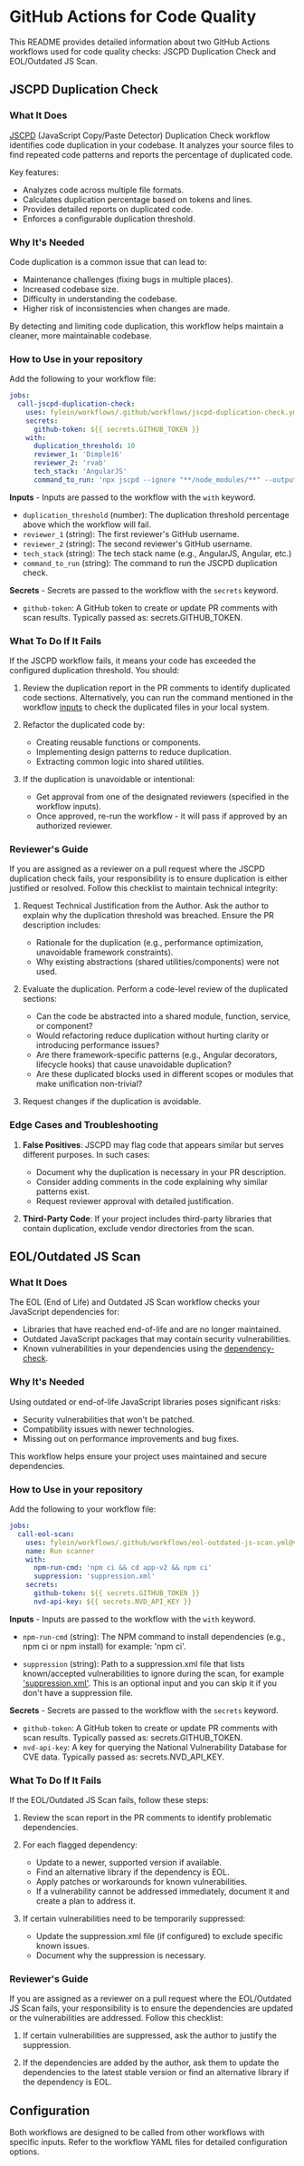 # GitHub Actions for Code Quality

This README provides detailed information about two GitHub Actions workflows used for code quality checks: JSCPD Duplication Check and EOL/Outdated JS Scan.

## JSCPD Duplication Check

### What It Does

[JSCPD](https://github.com/kucherenko/jscpd) (JavaScript Copy/Paste Detector) Duplication Check workflow identifies code duplication in your codebase. It analyzes your source files to find repeated code patterns and reports the percentage of duplicated code.

Key features:
- Analyzes code across multiple file formats.
- Calculates duplication percentage based on tokens and lines.
- Provides detailed reports on duplicated code.
- Enforces a configurable duplication threshold.

### Why It's Needed

Code duplication is a common issue that can lead to:
- Maintenance challenges (fixing bugs in multiple places).
- Increased codebase size.
- Difficulty in understanding the codebase.
- Higher risk of inconsistencies when changes are made.

By detecting and limiting code duplication, this workflow helps maintain a cleaner, more maintainable codebase.

### How to Use in your repository

Add the following to your workflow file:

```yaml
jobs:
  call-jscpd-duplication-check:
    uses: fylein/workflows/.github/workflows/jscpd-duplication-check.yml@v1
    secrets:
      github-token: ${{ secrets.GITHUB_TOKEN }}
    with:
      duplication_threshold: 10
      reviewer_1: 'Dimple16'
      reviewer_2: 'rvab'
      tech_stack: 'AngularJS'
      command_to_run: 'npx jscpd --ignore "**/node_modules/**" --output report --reporters json'
```

**Inputs** - Inputs are passed to the workflow with the `with` keyword. 
- `duplication_threshold` (number): The duplication threshold percentage above which the workflow will fail.
- `reviewer_1` (string): The first reviewer's GitHub username.
- `reviewer_2` (string): The second reviewer's GitHub username.
- `tech_stack` (string): The tech stack name (e.g., AngularJS, Angular, etc.)
- `command_to_run` (string): The command to run the JSCPD duplication check.

**Secrets** - Secrets are passed to the workflow with the `secrets` keyword.
- `github-token`: A GitHub token to create or update PR comments with scan results. Typically passed as: secrets.GITHUB_TOKEN.

### What To Do If It Fails

If the JSCPD workflow fails, it means your code has exceeded the configured duplication threshold. You should:

1. Review the duplication report in the PR comments to identify duplicated code sections. Alternatively, you can run the command mentioned in the workflow [inputs](https://github.com/fylein/fyle-app/blob/master/.github/workflows/jscpd-duplication-check.yml) to check the duplicated files in your local system.

2. Refactor the duplicated code by:
    - Creating reusable functions or components.
    - Implementing design patterns to reduce duplication.
    - Extracting common logic into shared utilities.

3. If the duplication is unavoidable or intentional:
    - Get approval from one of the designated reviewers (specified in the workflow inputs).
    - Once approved, re-run the workflow - it will pass if approved by an authorized reviewer.

### Reviewer's Guide

If you are assigned as a reviewer on a pull request where the JSCPD duplication check fails, your responsibility is to ensure duplication is either justified or resolved. Follow this checklist to maintain technical integrity:

1. Request Technical Justification from the Author. Ask the author to explain why the duplication threshold was breached. Ensure the PR description includes:

    - Rationale for the duplication (e.g., performance optimization, unavoidable framework constraints).
    - Why existing abstractions (shared utilities/components) were not used.

2. Evaluate the duplication. Perform a code-level review of the duplicated sections:

    - Can the code be abstracted into a shared module, function, service, or component?
    - Would refactoring reduce duplication without hurting clarity or introducing performance issues?
    - Are there framework-specific patterns (e.g., Angular decorators, lifecycle hooks) that cause unavoidable duplication?
    - Are these duplicated blocks used in different scopes or modules that make unification non-trivial?

3. Request changes if the duplication is avoidable.

### Edge Cases and Troubleshooting

1. **False Positives**: JSCPD may flag code that appears similar but serves different purposes. In such cases:
   - Document why the duplication is necessary in your PR description.
   - Consider adding comments in the code explaining why similar patterns exist.
   - Request reviewer approval with detailed justification.

2. **Third-Party Code**: If your project includes third-party libraries that contain duplication, exclude vendor directories from the scan.

## EOL/Outdated JS Scan

### What It Does

The EOL (End of Life) and Outdated JS Scan workflow checks your JavaScript dependencies for:
- Libraries that have reached end-of-life and are no longer maintained.
- Outdated JavaScript packages that may contain security vulnerabilities.
- Known vulnerabilities in your dependencies using the [dependency-check](https://github.com/dependency-check/Dependency-Check_Action).

### Why It's Needed

Using outdated or end-of-life JavaScript libraries poses significant risks:
- Security vulnerabilities that won't be patched.
- Compatibility issues with newer technologies.
- Missing out on performance improvements and bug fixes.

This workflow helps ensure your project uses maintained and secure dependencies.

### How to Use in your repository

Add the following to your workflow file:

```yaml
jobs:
  call-eol-scan:
    uses: fylein/workflows/.github/workflows/eol-outdated-js-scan.yml@v1
    name: Run scanner
    with:
      npm-run-cmd: 'npm ci && cd app-v2 && npm ci'
      suppression: 'suppression.xml'
    secrets:
      github-token: ${{ secrets.GITHUB_TOKEN }}
      nvd-api-key: ${{ secrets.NVD_API_KEY }}
```

**Inputs** - Inputs are passed to the workflow with the `with` keyword. 
- `npm-run-cmd` (string): The NPM command to install dependencies (e.g., npm ci or npm install) for example: 'npm ci'.

- `suppression` (string): Path to a suppression.xml file that lists known/accepted vulnerabilities to ignore during the scan, for example ['suppression.xml'](https://github.com/fylein/fyle-app/blob/master/suppression.xml). This is an optional input and you can skip it if you don't have a suppression file.

**Secrets** - Secrets are passed to the workflow with the `secrets` keyword.
- `github-token`: A GitHub token to create or update PR comments with scan results. Typically passed as: secrets.GITHUB_TOKEN.
- `nvd-api-key`: A key for querying the National Vulnerability Database for CVE data. Typically passed as: secrets.NVD_API_KEY.

### What To Do If It Fails

If the EOL/Outdated JS Scan fails, follow these steps:

1. Review the scan report in the PR comments to identify problematic dependencies.

2. For each flagged dependency:
    - Update to a newer, supported version if available.
    - Find an alternative library if the dependency is EOL.
    - Apply patches or workarounds for known vulnerabilities.
    - If a vulnerability cannot be addressed immediately, document it and create a plan to address it.

3. If certain vulnerabilities need to be temporarily suppressed:
    - Update the suppression.xml file (if configured) to exclude specific known issues.
    - Document why the suppression is necessary.

### Reviewer's Guide

If you are assigned as a reviewer on a pull request where the EOL/Outdated JS Scan fails, your responsibility is to ensure the dependencies are updated or the vulnerabilities are addressed. Follow this checklist:

1. If certain vulnerabilities are suppressed, ask the author to justify the suppression.

2. If the dependencies are added by the author, ask them to update the dependencies to the latest stable version or find an alternative library if the dependency is EOL.

## Configuration

Both workflows are designed to be called from other workflows with specific inputs. Refer to the workflow YAML files for detailed configuration options.